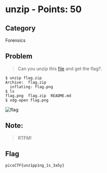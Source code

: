 # unzip - Points: 50
## Category
Forensics
## Problem 
> Can you unzip this [file](https://github.com/s4lm0n-m4k1/picoCTF2019_writeup/blob/master/Forensics/unzip/flag.zip) and get the flag?.
```
$ unzip flag.zip 
Archive:  flag.zip
  inflating: flag.png                
$ ls
flag.png  flag.zip  README.md
$ xdg-open flag.png 
```
![flag](https://github.com/s4lm0n-m4k1/picoCTF2019_writeup/blob/master/Forensics/unzip/flag.png)
## Note: 
> RTFM!
## Flag
```
picoCTF{unz1pp1ng_1s_3a5y}
```
